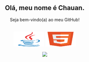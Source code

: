 <div align="center">
    <h2 align="center"><strong>Olá, meu nome é Chauan.</strong></h2><p>Seja bem-vindo(a) ao meu GitHub!</p>
</div>
<br>
<div style="display: inline_block" align="center">
    <img align="center" alt="Java" height="50" width="100" src="https://raw.githubusercontent.com/devicons/devicon/master/icons/java/java-original.svg">
    <img align="center" alt="HTML" height="50" width="100" src="https://raw.githubusercontent.com/devicons/devicon/master/icons/html5/html5-original.svg">
</div>
<br>
<div align="center">
    <a href="https://github.com/Chauan1234">
    <img height="160em" src="https://github-readme-stats.vercel.app/api/top-langs/?username=Chauan1234&layout=compact&theme=tokyonight"/>
</div>
